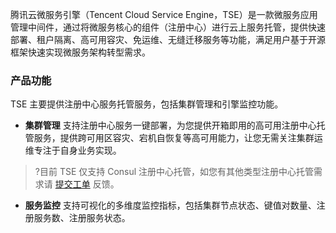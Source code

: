 腾讯云微服务引擎（Tencent Cloud Service Engine，TSE）是一款微服务应用管理中间件，通过将微服务核心的组件（注册中心）进行云上服务托管，提供快速部署、租户隔离、高可用容灾、免运维、无缝迁移服务等功能，满足用户基于开源框架快速实现微服务架构转型需求。

### 产品功能
TSE 主要提供注册中心服务托管服务，包括集群管理和引擎监控功能。
- **集群管理**
支持注册中心服务一键部署，为您提供开箱即用的高可用注册中心托管服务，提供跨可用区容灾、宕机自恢复等高可用能力，让您无需关注集群运维专注于自身业务实现。
>?目前 TSE 仅支持 Consul 注册中心托管，如您有其他类型注册中心托管需求请 [提交工单](https://console.cloud.tencent.com/workorder/category) 反馈。


- **服务监控**
支持可视化的多维度监控指标，包括集群节点状态、键值对数量、注册服务数、注册服务状态。
